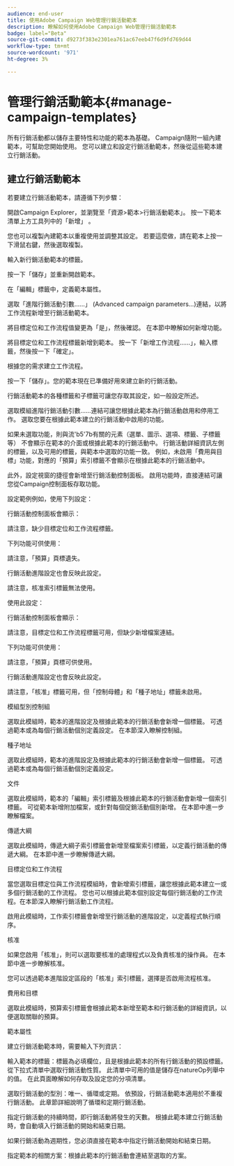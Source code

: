 ```yaml
---
audience: end-user
title: 使用Adobe Campaign Web管理行銷活動範本
description: 瞭解如何使用Adobe Campaign Web管理行銷活動範本
badge: label="Beta"
source-git-commit: d9273f383e2301ea761ac67eeb47f6d9fd769d44
workflow-type: tm+mt
source-wordcount: '971'
ht-degree: 3%

---
```



# 管理行銷活動範本{#manage-campaign-templates}

所有行銷活動都以儲存主要特性和功能的範本為基礎。 Campaign隨附一組內建範本，可幫助您開始使用。 您可以建立和設定行銷活動範本，然後從這些範本建立行銷活動。

## 建立行銷活動範本

若要建立行銷活動範本，請遵循下列步驟：

開啟Campaign Explorer，並瀏覽至「資源>範本>行銷活動範本」。
按一下範本清單上方工具列中的「新增」 。


您也可以複製內建範本以重複使用並調整其設定。 若要這麼做，請在範本上按一下滑鼠右鍵，然後選取複製。

輸入新行銷活動範本的標籤。

按一下「儲存」並重新開啟範本。

在「編輯」標籤中，定義範本屬性。

選取「進階行銷活動引數……」 (Advanced campaign parameters...)連結，以將工作流程新增至行銷活動範本。



將目標定位和工作流程值變更為「是」，然後確認。 在本節中瞭解如何新增功能。

將目標定位和工作流程標籤新增到範本。 按一下「新增工作流程……」，輸入標籤，然後按一下「確定」。

根據您的需求建立工作流程。



按一下「儲存」。您的範本現在已準備好用來建立新的行銷活動。

行銷活動範本的各種標籤和子標籤可讓您存取其設定，如一般設定所述。

選取模組進階行銷活動引數……連結可讓您根據此範本為行銷活動啟用和停用工作。 選取您要在根據此範本建立的行銷活動中啟用的功能。



如果未選取功能，則與流&#39;b5&#39;7b有關的元素（選單、圖示、選項、標籤、子標籤等） 不會顯示在範本的介面或根據此範本的行銷活動中。 行銷活動詳細資訊左側的標籤，以及可用的標籤，與範本中選取的功能一致。 例如，未啟用「費用與目標」功能，對應的「預算」索引標籤不會顯示在根據此範本的行銷活動中。

此外，設定視窗的捷徑會新增至行銷活動控制面板。 啟用功能時，直接連結可讓您從Campaign控制面板存取功能。

設定範例例如，使用下列設定：



行銷活動控制面板會顯示：



請注意，缺少目標定位和工作流程標籤。

下列功能可供使用：



請注意，「預算」頁標遺失。

行銷活動進階設定也會反映此設定。



請注意，核准索引標籤無法使用。

使用此設定：


行銷活動控制面板會顯示：



請注意，目標定位和工作流程標籤可用，但缺少新增檔案連結。

下列功能可供使用：



請注意，「預算」頁標可供使用。

行銷活動進階設定也會反映此設定。



請注意，「核准」標籤可用，但「控制母體」和「種子地址」標籤未啟用。

模組型別控制組

選取此模組時，範本的進階設定及根據此範本的行銷活動會新增一個標籤。 可透過範本或為每個行銷活動個別定義設定。 在本節深入瞭解控制組。



種子地址

選取此模組時，範本的進階設定及根據此範本的行銷活動會新增一個標籤。 可透過範本或為每個行銷活動個別定義設定。



文件

選取此模組時，範本的「編輯」索引標籤及根據此範本的行銷活動會新增一個索引標籤。 可從範本新增附加檔案，或針對每個促銷活動個別新增。 在本節中進一步瞭解檔案。



傳遞大綱

選取此模組時，傳遞大綱子索引標籤會新增至檔案索引標籤，以定義行銷活動的傳遞大綱。 在本節中進一步瞭解傳遞大綱。



目標定位和工作流程

當您選取目標定位與工作流程模組時，會新增索引標籤，讓您根據此範本建立一或多個行銷活動的工作流程。 您也可以根據此範本個別設定每個行銷活動的工作流程。在本節深入瞭解行銷活動工作流程。



啟用此模組時，工作索引標籤會新增至行銷活動的進階設定，以定義程式執行順序。

核准

如果您啟用「核准」，則可以選取要核准的處理程式以及負責核准的操作員。 在本節中進一步瞭解核准。



您可以透過範本進階設定區段的「核准」索引標籤，選擇是否啟用流程核准。

費用和目標

選取此模組時，預算索引標籤會根據此範本新增至範本和行銷活動的詳細資訊，以便選取關聯的預算。



範本屬性


建立行銷活動範本時，需要輸入下列資訊：

輸入範本的標籤：標籤為必填欄位，且是根據此範本的所有行銷活動的預設標籤。
從下拉式清單中選取行銷活動性質。 此清單中可用的值是儲存在natureOp列舉中的值。
在此頁面瞭解如何存取及設定您的分項清單。

選取行銷活動的型別：唯一、循環或定期。 依預設，行銷活動範本適用於不重複行銷活動。 此章節詳細說明了循環和定期行銷活動。

指定行銷活動的持續時間，即行銷活動將發生的天數。 根據此範本建立行銷活動時，會自動填入行銷活動的開始和結束日期。

如果行銷活動為週期性，您必須直接在範本中指定行銷活動開始和結束日期。

指定範本的相關方案：根據此範本的行銷活動會連結至選取的方案。

